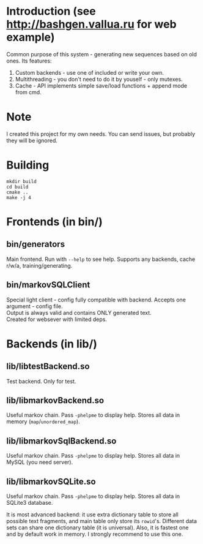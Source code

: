 # Introduction (see http://bashgen.vallua.ru for web example)
Common purpose of this system - generating new sequences based on old ones. Its features:
1. Custom backends - use one of included or write your own.
2. Multithreading - you don't need to do it by youself - only mutexes.
3. Cache - API implements simple save/load functions + append mode from cmd.

# Note
I created this project for my own needs. You can send issues, but probably they will be ignored.

# Building
    mkdir build
    cd build
    cmake ..
    make -j 4
# Frontends (in bin/)
## bin/generators
Main frontend. Run with `--help` to see help. Supports any backends, cache r/w/a, training/generating.

## bin/markovSQLClient
Special light client - config fully compatible with backend. Accepts one argument - config file.  
Output is always valid and contains ONLY generated text.  
Created for websever with limited deps.

# Backends (in lib/)
## lib/libtestBackend.so
Test backend. Only for test.

## lib/libmarkovBackend.so
Useful markov chain. Pass `-phelpme` to display help. Stores all data in memory (`map`/`unordered_map`).

## lib/libmarkovSqlBackend.so
Useful markov chain. Pass `-phelpme` to display help. Stores all data in MySQL (you need server).
## lib/libmarkovSQLite.so
Useful markov chain. Pass `-phelpme` to display help. Stores all data in SQLite3 database.

It is most advanced backend: it use extra dictionary table to store all possible text fragments, and main table only store its `rowid`'s. Different data sets can share one dictionary table (it is universal). Also, it is fastest one and by default work in memory. I strongly recommend to use this one.
